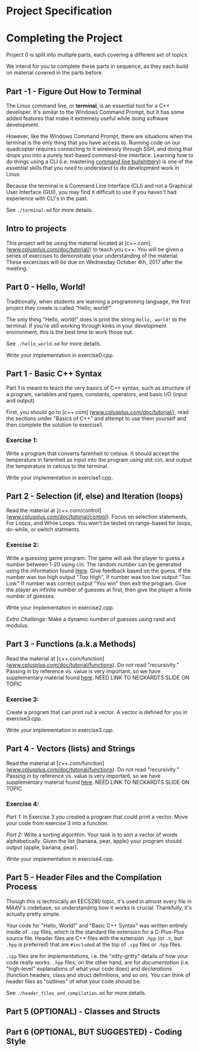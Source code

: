 Project Specification
================================================================================

Completing the Project
================================================================================
Project 0 is split into multiple parts, each covering a different set of
topics.

We intend for you to complete these parts in sequence, as they each build
on material covered in the parts before.


Part -1 - Figure Out How to Terminal
--------------------------------------------------------------------------------
The Linux command line, or **terminal**, is an essential tool for a C++
developer. It's similar to the Windows Command Prompt, but it has some added
features that make it extremely useful while doing software development.

However, like the Windows Command Prompt, there are situations when the
terminal is the only thing that you have access to. Running code on our
quadcopter requires connecting to it wirelessly through SSH, and doing that
drops you into a purely text-based command-line interface. Learning how to
do things using a CLI (i.e. mastering [command line
bullshittery](http://www.pgbovine.net/command-line-bullshittery.htm)) is
one of the essential skills that you _need_ to understand to do development
work in Linux.

Because the terminal is a Command Line Interface (CLI) and not a Graphical
User Interface (GUI), you may find it difficult to use if you haven't had
experience with CLI's in the past.

See `./terminal.md` for more details.

Intro to projects
-------------------------------------------------------------------------------
This project will be using the material located at [c++.com] (www.cplusplus.com/doc/tutorial/) to
teach you c++. You will be given a series of exercises to demonstrate your understanding of the
material. These excercises will be due on Wednesday October 4th, 2017 after the meeting.

Part 0 - Hello, World!
--------------------------------------------------------------------------------
Traditionally, when students are learning a programming language, the first
project they create is called "Hello, world!"

The only thing "Hello, world!" does is print the string `Hello, world!` to the terminal. If you're still working through kinks in your development environment, this is the best time to work those out.

See `./hello_world.md` for more details.

Write your implementation in exercise0.cpp. 

Part 1 - Basic C++ Syntax
--------------------------------------------------------------------------------
Part 1 is meant to teach the very basics of C++ syntax, such as structure of a program, variables and types, constants, operators, and basic I/O (input and output)

First, you should go to [c++.com] (www.cplusplus.com/doc/tutorial/), read the sections
under "Basics of C++" and attempt to use them yourself and then complete the solution
to exercise1.

### Exercise 1:
Write a program that converts farenheit to celsius. It should accept the temperature in farenheit
as input into the program using std::cin, and output the temperature in celcius to the
terminal. 

Write your implementation in exercise1.cpp.

Part 2 - Selection (if, else) and Iteration (loops)
--------------------------------------------------------------------------------
Read the material at [c++.com/control] (www.cplusplus.com/doc/tutorial/control). Focus on
selection statements, For Loops, and While Loops. You won't be tested on range-based for
loops, do-while, or switch statments.

### Exercise 2:
Write a guessing game program.  The game will ask the player to guess a number between 1-20 using
cin. The random number can be generated using the information found [Here](http://www.cplusplus.com/reference/cstdlib/rand/).
Give feedback based on the guess. If the number was too high output "Too High", if number was
too low output "Too Low." If number was correct output "You win" then exit the program. Give the
player an infinite number of guesses at first, then give the player a finite number of guesses. 

Write your implementation in exercise2.cpp.

*Extra Challenge:*
Make a dynamic number of guesses using rand and modulus.

Part 3 - Functions (a.k.a Methods)
--------------------------------------------------------------------------------
Read the material at [c++.com/function] (www.cplusplus.com/doc/tutorial/functions). Do not read
"recursivity."  Passing in by reference vs. value is very important, so we have supplementary
material found [here](). NEED LINK TO NECKARDTS SLIDE ON TOPIC 

### Exercise 3:
Create a program that can print out a vector.  A vector is defined for you in exercise3.cpp. 

Write your implementation in exercise3.cpp.

Part 4 - Vectors (lists) and Strings
--------------------------------------------------------------------------------
Read the material at [c++.com/function] (www.cplusplus.com/doc/tutorial/functions). Do not read
"recursivity."  Passing in by reference vs. value is very important, so we have supplementary
material found [here](). NEED LINK TO NECKARDTS SLIDE ON TOPIC 

### Exercise 4:
*Part 1:* In Exercise 3 you created a program that could print a vector. Move your code from exercise 3 into a function.

*Part 2:* Write a sorting algorithm. Your task is to sort a vector of words alphabetically. Given the list 
{banana, pear, apple} your program should output {apple, banana, pear}.

Write your implementation in exercise4.cpp.

Part 5 - Header Files and the Compilation Process
--------------------------------------------------------------------------------
Though this is technically an EECS280 topic, it's used in almost every file
in MAAV's codebase, so understanding how it works is crucial. Thankfully,
it's actually pretty simple.

Your code for "Hello, World!" and "Basic C++ Syntax" was written entirely
inside of `.cpp` files, which is the standard file extension for a
C-Plus-Plus source file. Header files are C++ files with the extension
`.hpp` (or `.h`, but `.hpp` is preferred) that are `#include`d at the top
of `.cpp` files or `.hpp` files.

`.cpp` files are for _implementations,_ i.e. the "nitty-gritty" details of
how your code really works. `.hpp` files, on the other hand, are for
_documentation_ (i.e. "high-level" explanations of what your code does)
and _declarations_ (function headers, class and struct definitions, and so
on). You can think of header files as "outlines" of what your code should
be.

See `./header_files_and_compilation.md` for more details.

Part 5 (OPTIONAL) - Classes and Structs
--------------------------------------------------------------------------------


Part 6 (OPTIONAL, BUT SUGGESTED) - Coding Style
--------------------------------------------------------------------------------


